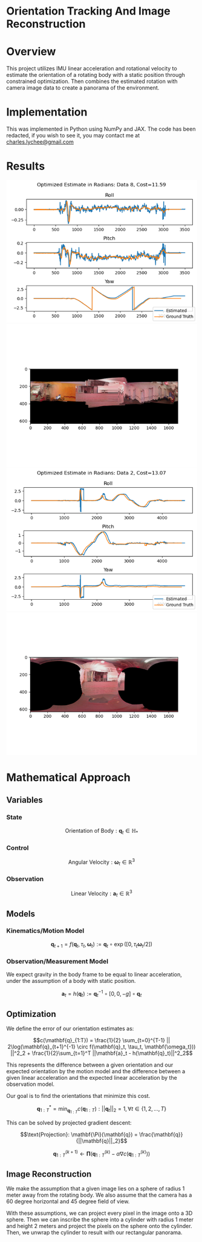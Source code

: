 # Orientation Tracking And Image Reconstruction

# Overview
This project utilizes IMU linear acceleration and rotational velocity to estimate the orientation of a rotating body with a static position through constrained optimization. Then combines the estimated rotation with camera image data to create a panorama of the environment.

# Implementation
This was implemented in Python using NumPy and JAX. The code has been redacted, if you wish to see it, you may contact me at charles.lychee@gmail.com

# Results
<img src='dataOptimized8.png'>
<img src='panorama8.png'>
<img src='dataOptimized2.png'>
<img src='panorama2.png'>

# Mathematical Approach
## Variables
### State
```math
\text{Orientation of Body}: \mathbf{q}_t \in \mathbb{H}_*
```
### Control
```math
\text{Angular Velocity}: \mathbf{\omega}_t \in \mathbb{R}^3
```
### Observation
```math
\text{Linear Velocity}: \mathbf{a}_t \in \mathbb{R}^3
```

## Models
### Kinematics/Motion Model
```math
\mathbf{q}_{t+1} = f(\mathbf{q}_t, \tau_t, \mathbf{\omega}_t) := \mathbf{q}_t \circ \exp \left([0, \tau_t \mathbf{\omega}_t/2] \right)
```

### Observation/Measurement Model
We expect gravity in the body frame to be equal to linear acceleration, under the assumption of a body with static position.
```math
\mathbf{a}_t = h(\mathbf{q}_t) := \mathbf{q}_t^{-1} \circ [0, 0, -g] \circ \mathbf{q}_t
```

## Optimization
We define the error of our orientation estimates as:
```math
c(\mathbf{q}_{1:T}) = \frac{1}{2} \sum_{t=0}^{T-1} || 2\log(\mathbf{q}_{t+1}^{-1} \circ f(\mathbf{q}_t, \tau_t, \mathbf{\omega_t})) ||^2_2 + \frac{1}{2}\sum_{t=1}^T ||\mathbf{a}_t - h(\mathbf{q}_t)||^2_2
```

This represents the difference between a given orientation and our expected orientation by the motion model and the difference between a given linear acceleration and the expected linear acceleration by the observation model.

Our goal is to find the orientations that minimize this cost.
```math
\mathbf{q}_{1:T}^* = \min_{\mathbf{q}_{1:T}} c(\mathbf{q}_{1:T}) : ||\mathbf{q}_t||_2 = 1, \forall t \in \{1, 2, ..., T\}
```

This can be solved by projected gradient descent:
```math
\text{Projection}: \mathbf{\Pi}(\mathbf{q}) = \frac{\mathbf{q}}{||\mathbf{q}||_2}
```
```math
\mathbf{q}_{1:T}^{(k+1)} \leftarrow \mathbf{\Pi}\left(\mathbf{q}_{1:T}^{(k)} - \alpha \nabla c(\mathbf{q}_{1:T}^{(k)})\right)
```

## Image Reconstruction
We make the assumption that a given image lies on a sphere of radius 1 meter away from the rotating body. We also assume that the camera has a 60 degree horizontal and 45 degree field of view.

With these assumptions, we can project every pixel in the image onto a 3D sphere. Then we can inscribe the sphere into a cylinder with radius 1 meter and height 2 meters and project the pixels on the sphere onto the cylinder. Then, we unwrap the cylinder to result with our rectangular panorama.
